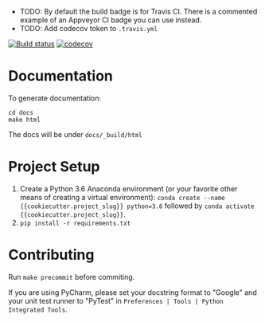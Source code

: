 
* TODO: By default the build badge is for Travis CI.  There is a commented example of an Appveyor CI badge you can use instead.
* TODO: Add codecov token to `.travis.yml`

<!-- 
[![Build status](https://ci.appveyor.com/api/projects/status/3jhdnwreqoni1492/branch/master?svg=true)](https://ci.appveyor.com/project/{{cookiecutter.github_project_name}}/branch/master) 
-->
[![Build status](https://travis-ci.com/{{cookiecutter.github_project_name}}.svg?branch=master)](https://travis-ci.com/{{cookiecutter.github_project_name}}?branch=master)
[![codecov](https://codecov.io/gh/{{cookiecutter.github_project_name}}/branch/master/graph/badge.svg)](https://codecov.io/gh/{{cookiecutter.github_project_name}})

# Documentation

To generate documentation:
```
cd docs
make html
```

The docs will be under `docs/_build/html`

# Project Setup

1. Create a Python 3.6 Anaconda environment (or your favorite other means of creating a virtual environment): `conda create --name {{cookiecutter.project_slug}} python=3.6` followed by `conda activate {{cookiecutter.project_slug}}`.
2. `pip install -r requirements.txt`

# Contributing

Run `make precommit` before commiting.  

If you are using PyCharm, please set your docstring format to "Google" and your unit test runner to "PyTest"
in `Preferences | Tools | Python Integrated Tools`.
